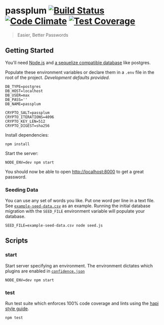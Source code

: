 # passplum [![Build Status](https://travis-ci.org/maxbeatty/passplum.svg)](https://travis-ci.org/maxbeatty/passplum) [![Code Climate](https://codeclimate.com/github/maxbeatty/passplum/badges/gpa.svg)](https://codeclimate.com/github/maxbeatty/passplum) [![Test Coverage](https://codeclimate.com/github/maxbeatty/passplum/badges/coverage.svg)](https://codeclimate.com/github/maxbeatty/passplum)

> Easier, Better Passwords

## Getting Started

You'll need [Node.js](https://nodejs.org/en/) and [a sequelize compatible database](http://sequelize.readthedocs.org/en/latest/docs/getting-started/#installation) like postgres.

Populate these environment variables or declare them in a `.env` file in the root of the project. _Development defaults provided._

```
DB_TYPE=postgres
DB_HOST=localhost
DB_USER=max
DB_PASS=''
DB_NAME=passplum

CRYPTO_SALT=passplum
CRYPTO_ITERATIONS=4096
CRYPTO_KEY_LEN=512
CRYPTO_DIGEST=sha256
```

Install dependencies:

```
npm install
```

Start the server:

```
NODE_ENV=dev npm start
```

You should now be able to open [http://localhost:8000](http://localhost:8000) to get a great password.

### Seeding Data

You can use any set of words you like. Put one word per line in a text file. See [`example-seed-data.csv`](https://github.com/maxbeatty/passplum/blob/master/example-seed-data.csv) as an example. Running the initial database migration with the `SEED_FILE` environment variable will populate your database.

```
SEED_FILE=example-seed-data.csv node seed.js
```

## Scripts

### start

Start server specifying an environment. The environment dictates which plugins are enabled in [`confidence.json`](https://github.com/maxbeatty/passplum/blob/master/confidence.json)

```
NODE_ENV=dev npm start
```

### test

Run test suite which enforces 100% code coverage and lints using the [hapi style guide](https://github.com/continuationlabs/eslint-plugin-hapi).

```
npm test
```
